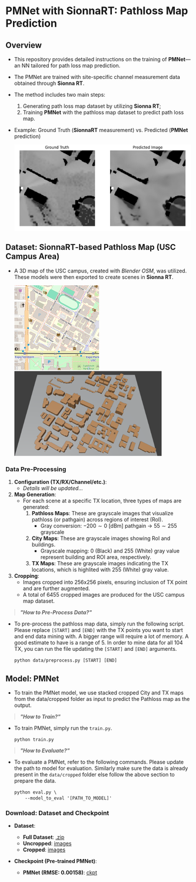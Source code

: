 # PMNet with SionnaRT: Pathloss Map Prediction

## Overview

- This repository provides detailed instructions on the training of **PMNet**—an NN tailored for path loss map prediction. 
- The PMNet are trained with site-specific channel measurement data obtained through **Sionna RT**. 
- The method includes two main steps: 
    1. Generating path loss map dataset by utilizing **Sionna RT**; 
    2. Training **PMNet** with the pathloss map dataset to predict path loss map.

- Example: Ground Truth (**SionnaRT** measurement) vs. Predicted (**PMNet** prediction)

    <img src="figures/Prediction_scene1.png" alt="prediction1" width="600"/> </br>
    <!-- <img src="figures/Prediction_scene2.png" alt="prediction2" width="400"/> -->



## Dataset: SionnaRT-based Pathloss Map (USC Campus Area)


- A 3D map of the USC campus, created with *Blender OSM*, was utilized. These models were then exported to create scenes in **Sionna RT**.

    <img src="figures/View_OpenStreetMap.png" alt="map_USC" height="230"/> &nbsp; 
    <img src="figures/View_Blender.png" alt="blender_3D_USC" height="230"/>
<!-- <img src="figures/CityMap_USC.png" alt="city_map" width="200"/> -->

### Data Pre-Processing

1. **Configuration (TX/RX/Channel/etc.)**:
    - *Details will be updated...*
2. **Map Generation**:
    - For each scene at a specific TX location, three types of maps are generated:
        1. **Pathloss Maps**: These are grayscale images that visualize pathloss (or pathgain) across regions of interest (RoI).
            - Gray conversion: $-200 \sim 0$ [dBm] pathgain $\rightarrow$ $55 \sim 255$ grayscale
        2. **City Maps**: These are grayscale images showing RoI and buildings.
            - Grayscale mapping: $0$ (Black) and $255$ (White) gray value represent building and ROI area, respectively.
        3. **TX Maps**: These are grayscale images indicating the TX locations, which is highlited with $255$ (White) gray value.
3. **Cropping**:
    - Images cropped into 256x256 pixels, ensuring inclusion of TX point and are further augmented.
    - A total of $6455$ cropped images are produced for the USC campus map dataset.

> ***"How to Pre-Process Data?"***
- To pre-process the pathloss map data, simply run the following script. 
Please replace `[START]` and `[END]` with the TX points you want to start and end data mining with. A bigger range will require a lot of memory. A good estimate to have is a range of 5. In order to mine data for all 104 TX, you can run the file updating the `[START]` and `[END]` arguments.

    ```
    python data/preprocess.py [START] [END]
    ```


## Model: PMNet
- To train the PMNet model, we use stacked cropped City and TX maps from the data/cropped folder as input to predict the Pathloss map as the output.

> ***"How to Train?"***
- To train PMNet, simply run the `train.py`.

    ```
    python train.py
    ```
 
> ***"How to Evaluate?"***

- To evaluate a PMNet, refer to the following commands. Please update the path to model for evaluation. Similarly make sure the data is already present in the `data/cropped` folder else follow the above section to prepare the data.

    ```
    python eval.py \
        --model_to_eval '[PATH_TO_MODEL]' 
    ```


### Download: Dataset and Checkpoint

- **Dataset**:
    - **Full Dataset**: [.zip](https://drive.google.com/file/d/1_39J6FnhmVIxsyBDQdCkIbN3cF09h9pz/view?usp=sharing)
    - **Uncropped**: [images](https://drive.google.com/drive/folders/1AHCQtniNpr1DjGMYrWgwxddmQ3IXCgav?usp=drive_link)
    - **Cropped**: [images](https://drive.google.com/drive/folders/1E49AIF7q7LsQWHR68tGV_XJC7ubgplEs?usp=drive_link)
    

- **Checkpoint (Pre-trained PMNet)**:
    - **PMNet (RMSE: 0.00158)**: [ckpt](https://drive.google.com/file/d/1nymEoDKlKGk1aOzm5pNgeTcSE9MG3YGV/view?usp=sharing)
